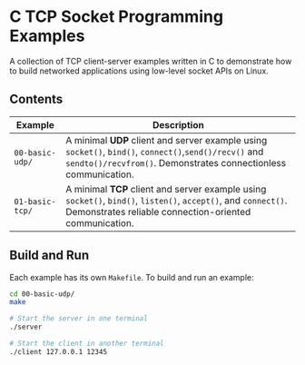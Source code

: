 # C TCP Socket Programming Examples

A collection of TCP client-server examples written in C to demonstrate how to build networked applications using low-level socket APIs on Linux.

## Contents

| Example | Description |
|--------|-------------|
| `00-basic-udp/` | A minimal **UDP** client and server example using `socket()`, `bind()`, `connect()`,`send()/recv()` and `sendto()/recvfrom()`. Demonstrates connectionless communication. |
| `01-basic-tcp/` | A minimal **TCP** client and server example using `socket()`, `bind()`, `listen()`, `accept()`, and `connect()`. Demonstrates reliable connection-oriented communication. |

## Build and Run

Each example has its own `Makefile`. To build and run an example:

```bash
cd 00-basic-udp/
make

# Start the server in one terminal
./server

# Start the client in another terminal
./client 127.0.0.1 12345